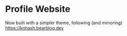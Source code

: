 # Profile Website

Now built with a simpler theme, following (and mirroring) https://knhash.bearblog.dev
